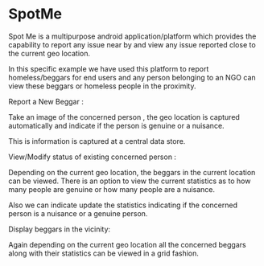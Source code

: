 SpotMe
==========

Spot Me is a multipurpose android application/platform which provides the capability to report any issue near by and view any issue reported close to the current geo location. 

In this specific example we have used this platform to report homeless/beggars for end users and any person belonging to an NGO can view these beggars or homeless people in the proximity. 

Report a New Beggar : 

Take an image of the concerned person , the geo location is captured automatically and indicate if the person is genuine or a nuisance. 

This is information is captured at a central data store. 

View/Modify status of existing concerned person : 

Depending on the current geo location, the beggars in the current location can be viewed. There is an option to view the current statistics as to how many people are genuine or how many people are a nuisance.

Also we can indicate update the statistics indicating if the concerned person is a nuisance or a genuine person. 

Display beggars in the vicinity:

Again depending on the current geo location all the concerned beggars along with their statistics can be viewed in a grid fashion.

